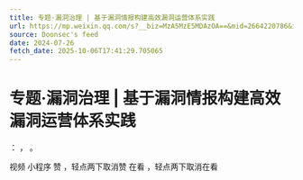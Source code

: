 ```yaml
---
title: 专题·漏洞治理 | 基于漏洞情报构建高效漏洞运营体系实践
url: https://mp.weixin.qq.com/s?__biz=MzA5MzE5MDAzOA==&mid=2664220786&idx=3&sn=8104fa961284f508c01df5856f7d38f1
source: Doonsec's feed
date: 2024-07-26
fetch_date: 2025-10-06T17:41:29.705065
---
```


# 专题·漏洞治理 | 基于漏洞情报构建高效漏洞运营体系实践

：
，
。

视频
小程序
赞
，轻点两下取消赞
在看
，轻点两下取消在看